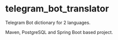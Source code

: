 # telegram_bot_translator
Telegram Bot dictionary for 2 languages. 

Maven, PostgreSQL and Spring Boot based project.
